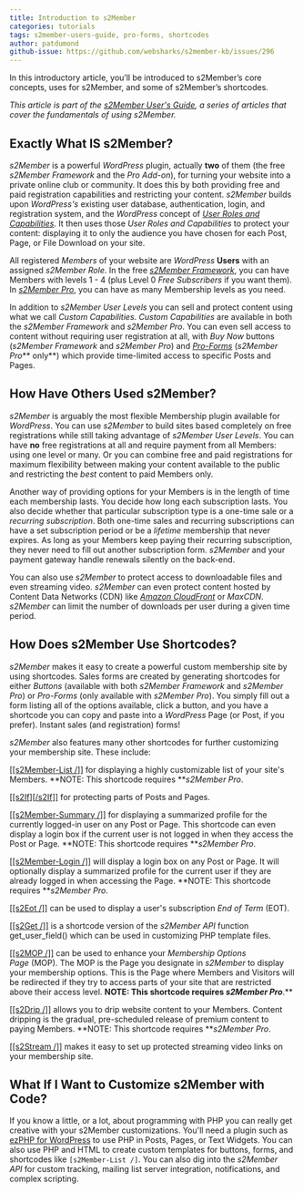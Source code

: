 ```yaml
---
title: Introduction to s2Member
categories: tutorials
tags: s2member-users-guide, pro-forms, shortcodes
author: patdumond
github-issue: https://github.com/websharks/s2member-kb/issues/296
---
```


In this introductory article, you’ll be introduced to s2Member’s core concepts, uses for s2Member, and some of s2Member’s shortcodes. 

*This article is part of the [s2Member User's Guide](http://s2member.com/kb/kb-tag/s2member-users-guide/), a series of articles that cover the fundamentals of using s2Member.*

## Exactly What IS s2Member?

_s2Member_ is a powerful _WordPress_ plugin, actually **two** of them (the free _s2Member Framework_ and the _Pro Add-on_), for turning your website into a private online club or community. It does this by both providing free and paid registration capabilities and restricting your content. _s2Member_ builds upon _WordPress's_ existing user database, authentication, login, and registration system, and the _WordPress_ concept of _[User Roles and Capabilities](https://www.google.com/url?q=https://codex.wordpress.org/Roles_and_Capabilities&sa=D&ust=1459969031030000&usg=AFQjCNGgCWiz32Dp4sS7bis6KgaDUI1rag)_. It then uses those _User Roles and Capabilities_ to protect your content: displaying it to only the audience you have chosen for each Post, Page, or File Download on your site.

All registered _Members_ of your website are _WordPress_ **Users** with an assigned _s2Member Role_. In the free _[s2Member Framework](https://s2member.com/register/?s2-ssl=yes)_, you can have Members with levels 1 - 4 (plus Level 0 _Free Subscribers_ if you want them). In _[s2Member Pro](https://s2member.com/checkout/?type%3Dsingle%26s2-ssl%3Dyes&sa=D&ust=1459969031032000&usg=AFQjCNGUQH1QrcEi7p4_tKpOskO6F7QvMw)_, you can have as many Membership levels as you need.

In addition to _s2Member User Levels_ you can sell and protect content using what we call _Custom Capabilities_. _Custom Capabilities_ are available in both the _s2Member Framework_ and _s2Member Pro_. You can even sell access to content without requiring user registration at all, with _Buy Now_ buttons (_s2Member Framework_ and _s2Member Pro_) and [_Pro-Forms_](http://s2member.com/kb-article/s2member-pro-forms/) (_s2Member Pro_** only**) which provide time-limited access to specific Posts and Pages.

## How Have Others Used s2Member?

_s2Member_ is arguably the most flexible Membership plugin available for _WordPress_. You can use _s2Member_ to build sites based completely on free registrations while still taking advantage of _s2Member User Levels_. You can have **no** free registrations at all and require payment from all Members: using one level or many. Or you can combine free and paid registrations for maximum flexibility between making your content available to the public and restricting the _best_ content to paid Members only.

Another way of providing options for your Members is in the length of time each membership lasts. You decide how long each subscription lasts. You also decide whether that particular subscription type is a one-time sale or a _recurring subscription_. Both one-time sales and recurring subscriptions can have a set subscription period or be a _lifetime_ membership that never expires. As long as your Members keep paying their recurring subscription, they never need to fill out another subscription form. _s2Member_ and your payment gateway handle renewals silently on the back-end.

You can also use _s2Member_ to protect access to downloadable files and even streaming video. _s2Member_ can even protect content hosted by Content Data Networks (CDN) like _[Amazon CloudFront](https://aws.amazon.com/cloudfront/&sa=D&ust=1459969031038000&usg=AFQjCNGNEejPuYM-qPc8lRqcLQWtmhx_vQ)_ or _MaxCDN_. _s2Member_ can limit the number of downloads per user during a given time period.

## How Does s2Member Use Shortcodes?

_s2Member_ makes it easy to create a powerful custom membership site by using shortcodes. Sales forms are created by generating shortcodes for either _Buttons_ (available with both _s2Member Framework_ and _s2Member Pro_) or _Pro-Forms_ (only available with _s2Member Pro_). You simply fill out a form listing all of the options available, click a button, and you have a shortcode you can copy and paste into a _WordPress_ Page (or Post, if you prefer). Instant sales (and registration) forms!

_s2Member_ also features many other shortcodes for further customizing your membership site. These include:

[[[s2Member-List /]]](http://s2member.com/kb-article/s2member-list-shortcode-documentation/) for displaying a highly customizable list of your site's Members. **NOTE: This shortcode requires **_s2Member Pro_.

[[[s2If][/s2If]]](http://s2member.com/kb-article/s2if-simple-shortcode-conditionals/) for protecting parts of Posts and Pages.

[[[s2Member-Summary /]]](http://s2member.com/kb-article/s2member-summary-shortcode-documentation/) for displaying a summarized profile for the currently logged-in user on any Post or Page. This shortcode can even display a login box if the current user is not logged in when they access the Post or Page. **NOTE: This shortcode requires **_s2Member Pro_.

[[[s2Member-Login /]]](http://s2member.com/kb-article/s2member-login-shortcode-documentation/) will display a login box on any Post or Page. It will optionally display a summarized profile for the current user if they are already logged in when accessing the Page. **NOTE: This shortcode requires **_s2Member Pro_.

[[[s2Eot /]]](http://s2member.com/kb-article/s2eot-shortcode-documentation) can be used to display a user's subscription _End of Term_ (EOT).

[[[s2Get /]]](http://s2member.com/kb-article/s2get-shortcode-documentation) is a shortcode version of the _s2Member API_ function get_user_field() which can be used in customizing PHP template files.

[[[s2MOP /]]](http://s2member.com/kb-article/s2mop-shortcode) can be used to enhance your _Membership Options Page_ (MOP). The MOP is the Page you designate in _s2Member_ to display your membership options. This is the Page where Members and Visitors will be redirected if they try to access parts of your site that are restricted above their access level. **NOTE: This shortcode requires _s2Member Pro_**.**

[[[s2Drip /]]](http://s2member.com/kb-article/s2drip-shortcode) allows you to drip website content to your Members. Content dripping is the gradual, pre-scheduled release of premium content to paying Members. **NOTE: This shortcode requires **_s2Member Pro_.

[[[s2Stream /]]](http://s2member.com/kb-article/s2stream-shortcode-documentation) makes it easy to set up protected streaming video links on your membership site.

## What If I Want to Customize s2Member with Code?

If you know a little, or a lot, about programming with PHP you can really get creative with your s2Member customizations. You'll need a plugin such as [ezPHP for WordPress](http://s2member.com/kb-article/ezphp-for-wordpress) to use PHP in Posts, Pages, or Text Widgets. You can also use PHP and HTML to create custom templates for buttons, forms, and shortcodes like `[s2Member-List /]`. You can also dig into the _s2Member API_ for custom tracking, mailing list server integration, notifications, and complex scripting.
